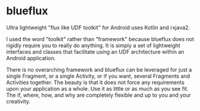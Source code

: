 # blueflux
Ultra lightweight "flux like UDF toolkit" for Android uses Kotlin and rxjava2. 

I used the word "toolkit" rather than "framework" because blueflux does not rigidly require you to really do anything.  It is simply a set of lightweight interfaces and classes that facilitate using an UDF architecture within an Android application.  

There is no overarching framework and blueflux can be leveraged for just a single Fragment, or a single Activity, or if you want, several Fragments and Activities together.  The beauty is that it does not force any requirements upon your application as a whole.  Use it as little or as much as you see fit.  The if, where, how, and why are completely flexible and up to you and your creativity. 
